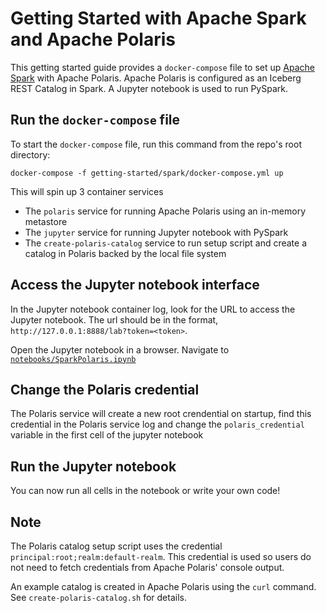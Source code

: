 <!--
  Licensed to the Apache Software Foundation (ASF) under one
  or more contributor license agreements.  See the NOTICE file
  distributed with this work for additional information
  regarding copyright ownership.  The ASF licenses this file
  to you under the Apache License, Version 2.0 (the
  "License"); you may not use this file except in compliance
  with the License.  You may obtain a copy of the License at
 
   http://www.apache.org/licenses/LICENSE-2.0
 
  Unless required by applicable law or agreed to in writing,
  software distributed under the License is distributed on an
  "AS IS" BASIS, WITHOUT WARRANTIES OR CONDITIONS OF ANY
  KIND, either express or implied.  See the License for the
  specific language governing permissions and limitations
  under the License.
-->

# Getting Started with Apache Spark and Apache Polaris

This getting started guide provides a `docker-compose` file to set up [Apache Spark](https://spark.apache.org/) with Apache Polaris. Apache Polaris is configured as an Iceberg REST Catalog in Spark. 
A Jupyter notebook is used to run PySpark.

## Run the `docker-compose` file
To start the `docker-compose` file, run this command from the repo's root directory:
```
docker-compose -f getting-started/spark/docker-compose.yml up 
```

This will spin up 3 container services
* The `polaris` service for running Apache Polaris using an in-memory metastore
* The `jupyter` service for running Jupyter notebook with PySpark
* The `create-polaris-catalog` service to run setup script and create a catalog in Polaris backed by the local file system

## Access the Jupyter notebook interface
In the Jupyter notebook container log, look for the URL to access the Jupyter notebook. The url should be in the format, `http://127.0.0.1:8888/lab?token=<token>`.

Open the Jupyter notebook in a browser.
Navigate to [`notebooks/SparkPolaris.ipynb`](http://127.0.0.1:8888/lab/tree/notebooks/SparkPolaris.ipynb) <!-- markdown-link-check-disable-line -->

## Change the Polaris credential
The Polaris service will create a new root crendential on startup, find this credential in the Polaris service log and change the `polaris_credential` variable in the first cell of the jupyter notebook

## Run the Jupyter notebook
You can now run all cells in the notebook or write your own code!

## Note
The Polaris catalog setup script uses the credential `principal:root;realm:default-realm`. This credential is used so users do not need to fetch credentials from Apache Polaris' console output.

An example catalog is created in Apache Polaris using the `curl` command. See `create-polaris-catalog.sh` for details.
